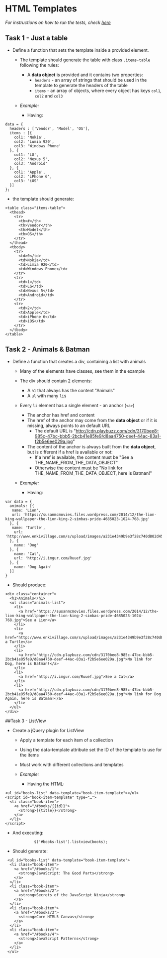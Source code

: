 # HTML Templates
_For instructions on how to run the tests, check [here](https://github.com/TelerikAcademy/JavaScript-UI-and-DOM/blob/master/RUN_TESTS.md)_

## Task 1 - Just a table

- Define a function that sets the template inside a provided element.
  - The template should generate the table with class `.items-table` following the rules:
    - A **data object** is provided and it contains two properties:
      - `headers` - an array of strings that should be used in the template to generate the headers of the table
      - `items` - an array of objects, where every object has keys `col1`, `col2` and `col3`
      
      
  - _Example:_
    - Having:
```
data = {        
  headers : ['Vendor', 'Model', 'OS'],          
  items : [{          
    col1: 'Nokia',            
    col2: 'Lumia 920',            
    col3: 'Windows Phone'                      
  }, {          
    col1: 'LG',            
    col2: 'Nexus 5',            
    col3: 'Android'                      
  }, {          
    col1: 'Apple',            
    col2: 'iPhone 6',                        
    col3: 'iOS'                      
  }]          
};
```
  - the template should generate:    
```
<table class="items-table"> 
  <thead>
    <tr>
      <th>#</th>
      <th>Vendor</th>
      <th>Model</th>
      <th>OS</th>
    </tr>
  </thead>
  <tbody>
    <tr>
      <td>0</td>
      <td>Nokia</td> 
      <td>Limia 920</td>
      <td>Windows Phone</td>
    </tr>
    <tr>
      <td>1</td> 
      <td>LG</td>
      <td>Nexus 5</td> 
      <td>Android</td> 
    </tr>
    <tr>
      <td>2</td> 
      <td>Apple</td>
      <td>iPhone 6</td> 
      <td>iOS</td> 
    </tr>
  </tbody>
</table>
```
          
## Task 2 - Animals & Batman
- Define a function that creates a div, containing a list with animals
  - Many of the elements have classes, see them in the example
  - The div should contain 2 elements:
    - A `h1` that always has the content "Animals"
    - A `ul` with many `li`s
  - Every `li` element has a single element - an anchor (`<a>`)
    - The anchor has href and content
    - The href of the anchor may come from the **data object** or if it is missing, always points to an default URL
      - The default URL is "http://cdn.playbuzz.com/cdn/3170bee8-985c-47bc-bbb5-2bcb41e85fe9/d8aa4750-deef-44ac-83a1-f2b5e6ee029a.jpg"
    - The content of the anchor is always built from the **data object**, but is different if a href is available or not:
      - If a href is available, the content must be "See a THE_NAME_FROM_THE_DATA_OBJECT"
      - Otherwise the content must be "No link for THE_NAME_FROM_THE_DATA_OBJECT, here is Batman!"
      
  - _Example:_
    - Having:
```
var data = {
  animals: [{
   name: 'Lion',
   url: 'https://susanmcmovies.files.wordpress.com/2014/12/the-lion-king-wallpaper-the-lion-king-2-simbas-pride-4685023-1024-768.jpg'
  }, {
   name: 'Turtle',
    url: 'http://www.enkivillage.com/s/upload/images/a231e4349b9e3f28c740d802d4565eaf.jpg'
  }, {
    name: 'Dog'              
  }, {
    name: 'Cat',
    url: 'http://i.imgur.com/Ruuef.jpg'
  }, {
    name: 'Dog Again'              
  }] 
}
```          
  - Should produce:
```
<div class="container">
  <h1>Animals</h1>
  <ul class="animals-list">             
    <li>
      <a href="https://susanmcmovies.files.wordpress.com/2014/12/the-lion-king-wallpaper-the-lion-king-2-simbas-pride-4685023-1024-768.jpg">See a Lion</a>                
    </li>                
    <li>
      <a href="http://www.enkivillage.com/s/upload/images/a231e4349b9e3f28c740d802d4565eaf.jpg">See a Turtle</a>
    </li>                
    <li>
      <a href="http://cdn.playbuzz.com/cdn/3170bee8-985c-47bc-bbb5-2bcb41e85fe9/d8aa4750-deef-44ac-83a1-f2b5e6ee029a.jpg">No link for Dog, here is Batman!</a>                
    </li>                
    <li>
      <a href="http://i.imgur.com/Ruuef.jpg">See a Cat</a>                
    </li>             
    <li>
      <a href="http://cdn.playbuzz.com/cdn/3170bee8-985c-47bc-bbb5-2bcb41e85fe9/d8aa4750-deef-44ac-83a1-f2b5e6ee029a.jpg">No link for Dog Again, here is Batman!</a>                
    </li>              
  </ul>
</div>
```

##Task 3 - ListView
- Create a jQuery plugin for ListView
  - Apply a template for each item of a collection
  - Using the data-template attribute set the ID of the template to use for the items
  - Must work with different collections and templates
  
  
  - _Example:_     
    - Having the HTML:
```
<ul id="books-list" data-template="book-item-template"></ul>
<script id="book-item-template" type="…">
  <li class="book-item">
    <a href="/#books/{{id}}">
      <strong>{{title}}</strong>
    </a>
  </li>	
</script>           
```
  - And executing:
```
             $('#books-list').listview(books);
```
  - Should generate:
```       
 <ul id="books-list" data-template="book-item-template">
  <li class="book-item">
    <a href="/#books/1">
      <strong>JavaScript: The Good Parts</strong>
    </a>
  </li>
  <li class="book-item">
    <a href="/#books/2">
      <strong>Secrets of the JavaScript Ninja</strong>
    </a>
  </li>
  <li class="book-item">
    <a href="/#books/3">
      <strong>Core HTML5 Canvas</strong>
    </a>
  </li>
  <li class="book-item">
    <a href="/#books/4">
      <strong>JavaScript Patterns</strong>
    </a>
  </li>
 </ul>
```
